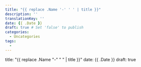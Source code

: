 ```yaml
---
title: "{{ replace .Name '-' ' ' | title }}"
description: ''
translationKey: ''
date: {{ .Date }}
draft: true # Set 'false' to publish
categories:
  - Uncategories
tags:
  -
---
```


title: "{{ replace .Name "-" " " | title }}"
date: {{ .Date }}
draft: true
